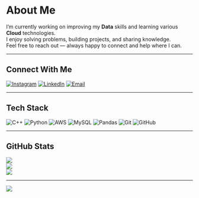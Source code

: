 # About Me
I’m currently working on improving my **Data** skills and learning various **Cloud** technologies.<br>
I enjoy solving problems, building projects, and sharing knowledge.<br>
Feel free to reach out — always happy to connect and help where I can.

---

## Connect With Me
[![Instagram](https://img.shields.io/badge/Instagram-%23E4405F.svg?style=for-the-badge&logo=Instagram&logoColor=white)](https://instagram.com/annas._.nadeem) 
[![LinkedIn](https://img.shields.io/badge/LinkedIn-%230077B5.svg?style=for-the-badge&logo=linkedin&logoColor=white)](https://www.linkedin.com/in/muhammad-annas-095098250) 
[![Email](https://img.shields.io/badge/Email-D14836?style=for-the-badge&logo=gmail&logoColor=white)](mailto:annas.nadeem01@yahoo.com)

---

## Tech Stack
![C++](https://img.shields.io/badge/c++-%2300599C.svg?style=for-the-badge&logo=c%2B%2B&logoColor=white) 
![Python](https://img.shields.io/badge/python-3670A0?style=for-the-badge&logo=python&logoColor=ffdd54) 
![AWS](https://img.shields.io/badge/AWS-%23FF9900.svg?style=for-the-badge&logo=amazon-aws&logoColor=white) 
![MySQL](https://img.shields.io/badge/mysql-4479A1.svg?style=for-the-badge&logo=mysql&logoColor=white) 
![Pandas](https://img.shields.io/badge/pandas-%23150458.svg?style=for-the-badge&logo=pandas&logoColor=white) 
![Git](https://img.shields.io/badge/git-%23F05033.svg?style=for-the-badge&logo=git&logoColor=white) 
![GitHub](https://img.shields.io/badge/github-%23121011.svg?style=for-the-badge&logo=github&logoColor=white)

---

## GitHub Stats
![](https://github-readme-stats.vercel.app/api?username=AnnasNadeem1&theme=great-gatsby&hide_border=false&include_all_commits=false&count_private=true)<br/>
![](https://nirzak-streak-stats.vercel.app/?user=AnnasNadeem1&theme=great-gatsby&hide_border=false)<br/>
![](https://github-readme-stats.vercel.app/api/top-langs/?username=AnnasNadeem1&theme=great-gatsby&hide_border=false&include_all_commits=false&count_private=true&layout=compact)

---

[![](https://visitcount.itsvg.in/api?id=AnnasNadeem1&icon=0&color=0)](https://visitcount.itsvg.in)

<!-- Proudly created with GPRM ( https://gprm.itsvg.in ) -->
